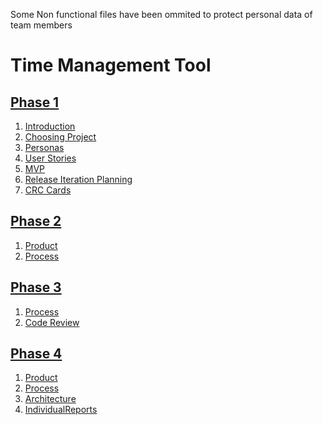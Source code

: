 Some Non functional files have been ommited to protect personal data of team members

Time Management Tool 
================================
[Phase 1](./Phase1)
--------------------------------
1. [Introduction](./Phase1/1.introduction)
2. [Choosing Project](./Phase1/2.choosing_project/choosing_project.md)
3. [Personas](./Phase1/3.personas/personas.md)
4. [User Stories](./Phase1/4.user_stories/user_stories.md)
5. [MVP](./Phase1/5.MVP/MVP.md)
6. [Release Iteration Planning](./Phase1/6.release_iteration_planning/release_and_iteration.md)
7. [CRC Cards](./Phase1/7.crc_cards/crc_cards.md)

[Phase 2](./Phase2)
--------------------------------
1. [Product](./Phase2/Product.md)
2. [Process](./Phase2/Process.md)

[Phase 3](./Phase3)
--------------------------------
1. [Process](./Phase3/Process.md)
2. [Code Review](./Phase3/CodeReview.md)

[Phase 4](./Phase4)
--------------------------------
1. [Product](./Phase4/Product.md)
2. [Process](./Phase4/Process.md)
3. [Architecture](./Phase4/Architecture.md)
4. [IndividualReports](./Phase4/IndividualReports.md)
